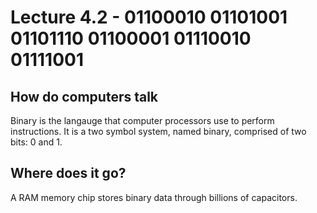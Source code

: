 # Lecture 4.2 - 01100010 01101001 01101110 01100001 01110010 01111001

## How do computers talk
Binary is the langauge that computer processors use to perform instructions. It is a two symbol system, named binary, comprised of two bits: 0 and 1.

## Where does it go?
A RAM memory chip stores binary data through billions of capacitors.
